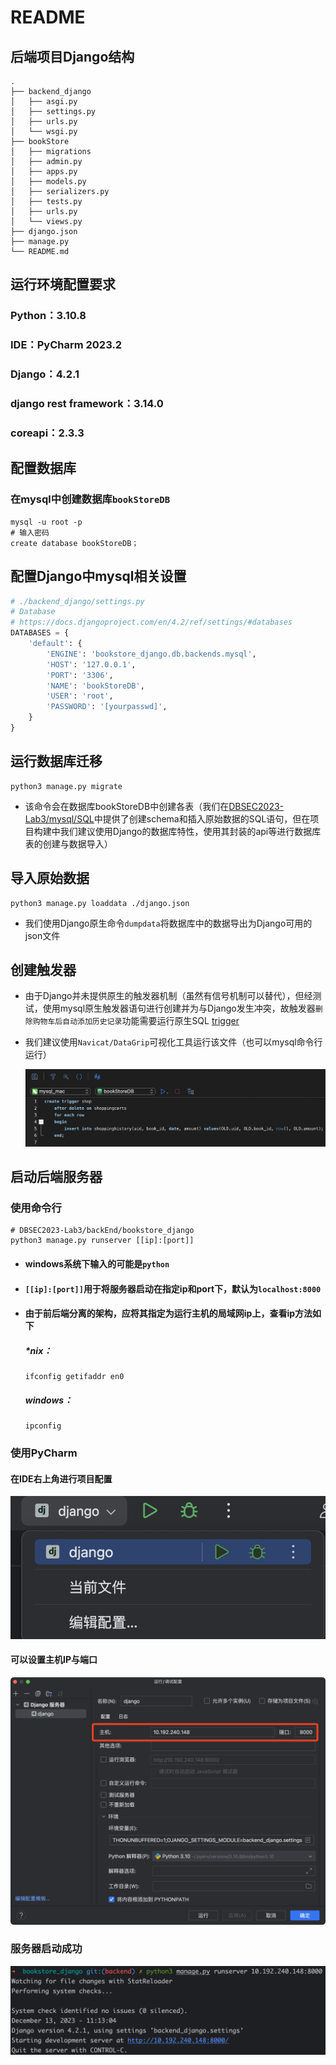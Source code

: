 # README

## 后端项目Django结构

```
.
├── backend_django
│   ├── asgi.py
│   ├── settings.py
│   ├── urls.py
│   └── wsgi.py
├── bookStore
│   ├── migrations
│   ├── admin.py
│   ├── apps.py
│   ├── models.py
│   ├── serializers.py
│   ├── tests.py
│   ├── urls.py
│   └── views.py
├── django.json
├── manage.py
└── README.md
```

## 运行环境配置要求

### Python：3.10.8

### IDE：PyCharm 2023.2

### Django：4.2.1

### django rest framework：3.14.0

### coreapi：2.3.3

## 配置数据库

### 在mysql中创建数据库`bookStoreDB`

```shell
mysql -u root -p
# 输入密码
create database bookStoreDB；
```

## 配置Django中mysql相关设置

```python
# ./backend_django/settings.py
# Database
# https://docs.djangoproject.com/en/4.2/ref/settings/#databases
DATABASES = {
    'default': {
        'ENGINE': 'bookstore_django.db.backends.mysql',
        'HOST': '127.0.0.1',
        'PORT': '3306',
        'NAME': 'bookStoreDB',
        'USER': 'root',
        'PASSWORD': '[yourpasswd]',
    }
}
```

## 运行数据库迁移

```shell
python3 manage.py migrate
```

+ 该命令会在数据库bookStoreDB中创建各表（我们在[DBSEC2023-Lab3/mysql/SQL](../../mysql/SQL)中提供了创建schema和插入原始数据的SQL语句，但在项目构建中我们建议使用Django的数据库特性，使用其封装的api等进行数据库表的创建与数据导入）

## 导入原始数据

```shell
python3 manage.py loaddata ./django.json 
```

+ 我们使用Django原生命令`dumpdata`将数据库中的数据导出为Django可用的json文件

## 创建触发器

+ 由于Django并未提供原生的触发器机制（虽然有信号机制可以替代），但经测试，使用mysql原生触发器语句进行创建并为与Django发生冲突，故触发器`删除购物车后自动添加历史记录`功能需要运行原生SQL [trigger](../../mysql/SQL/script.sql)

+ 我们建议使用`Navicat/DataGrip`可视化工具运行该文件（也可以mysql命令行运行）

    ![image-20231213110407531](./README/image-20231213110407531.png)

## 启动后端服务器

### 使用命令行

```shell
# DBSEC2023-Lab3/backEnd/bookstore_django
python3 manage.py runserver [[ip]:[port]]
```

+ #### windows系统下输入的可能是`python`

+ #### `[[ip]:[port]]`用于将**服务器启动**在指定ip和port下，默认为`localhost:8000`

+ #### 由于前后端分离的架构，应将其指定为运行主机的局域网ip上，查看ip方法如下

    ##### *nix：

    ```shell
    ifconfig getifaddr en0
    ```

    ##### windows：

    ```shell
    ipconfig
    ```

### 使用PyCharm

#### 在IDE右上角进行项目配置

![image-20231213104331104](./README/image-20231213104331104.png)

#### 可以设置主机IP与端口

![image-20231213104359265](./README/image-20231213104359265.png)

### 服务器启动成功

![image-20231213111331007](./README/image-20231213111331007.png)